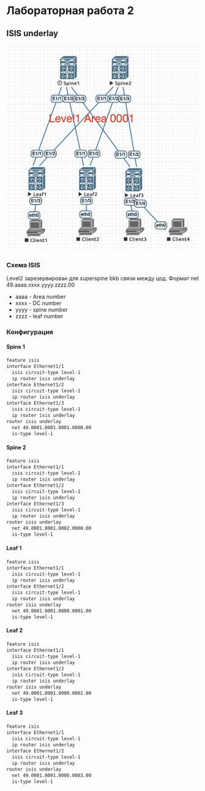 # Лабораторная работа 2
## ISIS underlay
![Схема сети](net.png "Схема сети")
### Схема ISIS
Level2 зарезервирован для superspine bkb связи между цод.
Формат net 49.aaaa.xxxx.yyyy.zzzz.00
* aaaa - Area number
* xxxx - DC number
* yyyy - spine number
* zzzz - leaf number
### Конфигурация
#### Spine 1
    feature isis
    interface Ethernet1/1
      isis circuit-type level-1
      ip router isis underlay
    interface Ethernet1/2
      isis circuit-type level-1
      ip router isis underlay
    interface Ethernet1/3
      isis circuit-type level-1
      ip router isis underlay
    router isis underlay
      net 49.0001.0001.0001.0000.00
      is-type level-1  
#### Spine 2
    feature isis
    interface Ethernet1/1
      isis circuit-type level-1
      ip router isis underlay
    interface Ethernet1/2
      isis circuit-type level-1
      ip router isis underlay
    interface Ethernet1/3
      isis circuit-type level-1
      ip router isis underlay
    router isis underlay
      net 49.0001.0001.0002.0000.00
      is-type level-1 
#### Leaf 1
    feature isis
    interface Ethernet1/1
      isis circuit-type level-1
      ip router isis underlay
    interface Ethernet1/2
      isis circuit-type level-1
      ip router isis underlay
    router isis underlay
      net 49.0001.0001.0000.0001.00
      is-type level-1 
#### Leaf 2
    feature isis
    interface Ethernet1/1
      isis circuit-type level-1
      ip router isis underlay
    interface Ethernet1/2
      isis circuit-type level-1
      ip router isis underlay
    router isis underlay
      net 49.0001.0001.0000.0002.00
      is-type level-1 
#### Leaf 3
    feature isis
    interface Ethernet1/1
      isis circuit-type level-1
      ip router isis underlay
    interface Ethernet1/2
      isis circuit-type level-1
      ip router isis underlay
    router isis underlay
      net 49.0001.0001.0000.0003.00
      is-type level-1 
